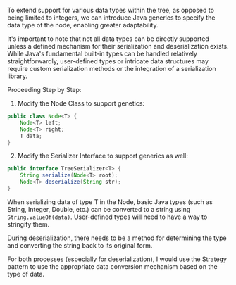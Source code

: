 To extend support for various data types within the tree, as opposed to being 
limited to integers, we can introduce Java generics to specify the data type of the node, 
enabling greater adaptability.

It's important to note that not all data types can be directly supported 
unless a defined mechanism for their serialization and deserialization exists. 
While Java's fundamental built-in types can be handled relatively straightforwardly, 
user-defined types or intricate data structures may require custom serialization methods 
or the integration of a serialization library.

Proceeding Step by Step:

1. Modify the Node Class to support genetics:

```java
public class Node<T> {
    Node<T> left;
    Node<T> right;
    T data;
}
```

2. Modify the Serializer Interface to support generics as well:

```java
public interface TreeSerializer<T> {
    String serialize(Node<T> root);
    Node<T> deserialize(String str);
}
```

When serializing data of type T in the Node, basic Java types (such as String, Integer, Double, etc.) can be converted to a string using `String.valueOf(data)`. User-defined types
will need to have a way to stringify them.

During deserialization, there needs to be a method for determining the type and converting the string back to its original form.

For both processes (especially for deserialization), I would use the Strategy pattern to use the appropriate data conversion mechanism based on the type of data.